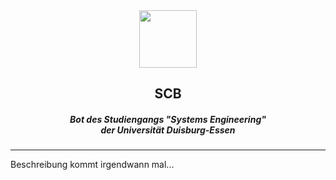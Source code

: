 <div align="center">

<img src="https://i.imgur.com/y09wSzx.png" width="92" height="auto"/>

<h2>SCB</h2>

<h5>Bot des Studiengangs "Systems Engineering"<br/> der Universität Duisburg-Essen</h5>

</div>

---

Beschreibung kommt irgendwann mal...